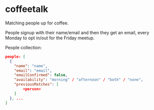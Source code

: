 # coffeetalk
Matching people up for coffee.

People signup with their name/email and then they get an email, every Monday to opt in/out for the Friday meetup.


People collection:

```json
people: [
  {
    "name": "name",
    "email": "email",
    "emailConfirmed": false,
    "availability": "morning" / "afternoon" / "both" / "none",
    "previousMatches": [
        <person>
    ]
  }, ...
]
```
